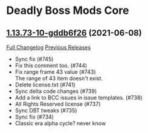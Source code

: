 # Deadly Boss Mods Core

## [1.13.73-10-gddb6f26](https://github.com/DeadlyBossMods/DBM-Classic/tree/ddb6f26707c94ef9149db73c911267b515b98a2b) (2021-06-08)
[Full Changelog](https://github.com/DeadlyBossMods/DBM-Classic/compare/1.13.73...ddb6f26707c94ef9149db73c911267b515b98a2b) [Previous Releases](https://github.com/DeadlyBossMods/DBM-Classic/releases)

- Sync fix (#745)  
- Fix this comment too. (#744)  
- Fix range frame 43 value (#743)  
    The range of 43 item doesn't exist.  
- Delete license.txt (#741)  
- Sync delta code changes (#739)  
- Add a link to BCC issues in issue templates. (#738)  
- All Rights Reserved license (#737)  
- Sync DBT tweaks (#735)  
- Sync fix (#734)  
- Classic era alpha cycle? never know  

